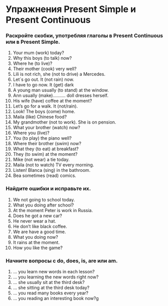 # Упражнения Present Simple и Present Continuous

### Раскройте скобки, употребляя глаголы в Present Continuous или в Present Simple.

1. Your mum (work) today?
2. Why this boys (to talk) now?
3. Where he (to live)?
4. Their mother (cook) very well?
5. Lili is not rich, she (not to drive) a Mercedes.
6. Let´s go out. It (not rain) now.
7. I have to go now. It (get) dark
8. A young man usually (to stand) at the window.
9. Ann usually (make).......... doll dresses herself.
10. His wife (have) coffee at the moment?
11. Let’s go for a walk. It (not/rain).
12. Look! The boys (come) home.
13. Maila (like) Chinese food?
14. My grandmother (not to work). She is on pension.
15. What your brother (watch) now?
16. Where you (live)?
17. You (to play) the piano well?
18. Where their brother (swim) now?
19. What they (to eat) at   breakfast?
20. They (to swim) at the moment?
21. Mike (not wear) a tie today.
22. Maila (not to watch) TV every morning.
23. Listen! Blanca (sing) in the bathroom.
24. Bea sometimes (read) comics.

### Найдите ошибки и исправьте их.
1. We not going to school today. 
2. What you doing after school? 
3. At the moment Peter is work in Russia. 
4. Does he got a new car?  
5. He never wear a hat. 
6. He don’t like black coffee. 
7. We are have a good time.  
8. What you doing now? 
9. It rains at the moment.
10. How you like the game?

### Начните вопросы с do, does, is, are или am. 

1. … you learn new words in each lesson?
2. … you learning the new words right now?
3. … she usually sit at the third desk?
4. … she sitting at the third desk today?
5. … you read many books every year?
6. … you reading an interesting book now?g
